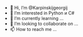 - 👋 Hi, I’m @Karpinskijgeorgij
- 👀 I’m interested in Python и C#
- 🌱 I’m currently learning ...
- 💞️ I’m looking to collaborate on ...
- 📫 How to reach me ...

<!---
Karpinskijgeorgij/Karpinskijgeorgij is a ✨ special ✨ repository because its `README.md` (this file) appears on your GitHub profile.
You can click the Preview link to take a look at your changes.
--->
